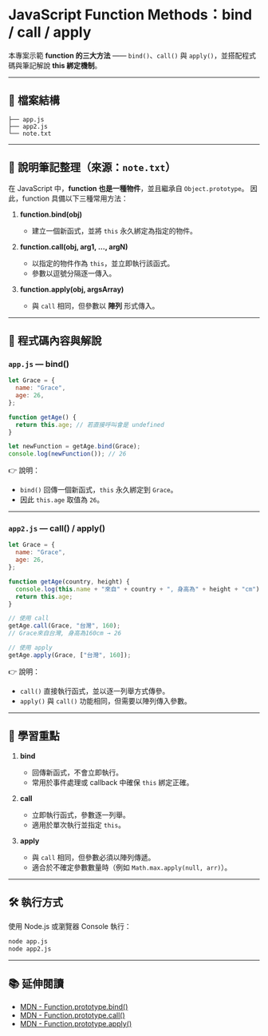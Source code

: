 # JavaScript Function Methods：bind / call / apply

本專案示範 **function 的三大方法** —— `bind()`、`call()` 與 `apply()`，並搭配程式碼與筆記解說 **this 綁定機制**。

---

## 📂 檔案結構

```
├── app.js
├── app2.js
└── note.txt
```

---

## 📘 說明筆記整理（來源：`note.txt`）

在 JavaScript 中，**function 也是一種物件**，並且繼承自 `Object.prototype`。
因此，function 具備以下三種常用方法：

1. **function.bind(obj)**

   - 建立一個新函式，並將 `this` 永久綁定為指定的物件。

2. **function.call(obj, arg1, ..., argN)**

   - 以指定的物件作為 `this`，並立即執行該函式。
   - 參數以逗號分隔逐一傳入。

3. **function.apply(obj, argsArray)**

   - 與 `call` 相同，但參數以 **陣列** 形式傳入。

---

## 📄 程式碼內容與解說

### `app.js` — bind()

```javascript
let Grace = {
  name: "Grace",
  age: 26,
};

function getAge() {
  return this.age; // 若直接呼叫會是 undefined
}

let newFunction = getAge.bind(Grace);
console.log(newFunction()); // 26
```

👉 說明：

- `bind()` 回傳一個新函式，`this` 永久綁定到 `Grace`。
- 因此 `this.age` 取值為 `26`。

---

### `app2.js` — call() / apply()

```javascript
let Grace = {
  name: "Grace",
  age: 26,
};

function getAge(country, height) {
  console.log(this.name + "來自" + country + ", 身高為" + height + "cm");
  return this.age;
}

// 使用 call
getAge.call(Grace, "台灣", 160);
// Grace來自台灣, 身高為160cm → 26

// 使用 apply
getAge.apply(Grace, ["台灣", 160]);
```

👉 說明：

- `call()` 直接執行函式，並以逐一列舉方式傳參。
- `apply()` 與 `call()` 功能相同，但需要以陣列傳入參數。

---

## 🚀 學習重點

1. **bind**

   - 回傳新函式，不會立即執行。
   - 常用於事件處理或 callback 中確保 `this` 綁定正確。

2. **call**

   - 立即執行函式，參數逐一列舉。
   - 適用於單次執行並指定 `this`。

3. **apply**

   - 與 `call` 相同，但參數必須以陣列傳遞。
   - 適合於不確定參數數量時（例如 `Math.max.apply(null, arr)`）。

---

## 🛠️ 執行方式

使用 Node.js 或瀏覽器 Console 執行：

```bash
node app.js
node app2.js
```

---

## 📚 延伸閱讀

- [MDN - Function.prototype.bind()](https://developer.mozilla.org/en-US/docs/Web/JavaScript/Reference/Global_objects/Function/bind)
- [MDN - Function.prototype.call()](https://developer.mozilla.org/en-US/docs/Web/JavaScript/Reference/Global_objects/Function/call)
- [MDN - Function.prototype.apply()](https://developer.mozilla.org/en-US/docs/Web/JavaScript/Reference/Global_objects/Function/apply)
